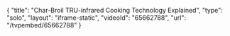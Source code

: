 {
    "title": "Char-Broil TRU-infrared Cooking Technology Explained",
    "type": "solo",
    "layout": "iframe-static",
    "videoId": "65662788",
    "url": "\/tvpembed\/65662788"
}